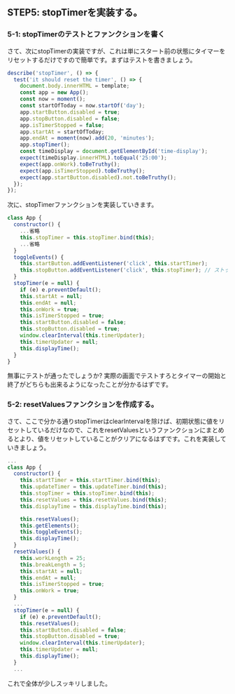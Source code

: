 ## STEP5: stopTimerを実装する。

### 5-1: stopTimerのテストとファンクションを書く

さて、次にstopTimerの実装ですが、これは単にスタート前の状態にタイマーをリセットするだけですので簡単です。まずはテストを書きましょう。

```javascript
describe('stopTimer', () => {
  test('it should reset the timer', () => {
    document.body.innerHTML = template;
    const app = new App();
    const now = moment();
    const startOfToday = now.startOf('day');
    app.startButton.disabled = true;
    app.stopButton.disabled = false;
    app.isTimerStopped = false;
    app.startAt = startOfToday;
    app.endAt = moment(now).add(20, 'minutes');
    app.stopTimer();
    const timeDisplay = document.getElementById('time-display');
    expect(timeDisplay.innerHTML).toEqual('25:00');
    expect(app.onWork).toBeTruthy();
    expect(app.isTimerStopped).toBeTruthy();
    expect(app.startButton.disabled).not.toBeTruthy();
  });
});
```

次に、stopTimerファンクションを実装していきます。

```javascript
class App {
  constructor() {
    ...省略
    this.stopTimer = this.stopTimer.bind(this);
    ...省略
  }
  toggleEvents() {
    this.startButton.addEventListener('click', this.startTimer);
    this.stopButton.addEventListener('click', this.stopTimer); // ストップボタンに対するクリックイベントでstopTimerファンクションを呼び出す。
  }
  stopTimer(e = null) {
    if (e) e.preventDefault();
    this.startAt = null;
    this.endAt = null;
    this.onWork = true;
    this.isTimerStopped = true;
    this.startButton.disabled = false;
    this.stopButton.disabled = true;
    window.clearInterval(this.timerUpdater);
    this.timerUpdater = null;
    this.displayTime();
  }
}
```

無事にテストが通ったでしょうか? 実際の画面でテストすろとタイマーの開始と終了がどちらも出来るようになったことが分かるはずです。

### 5-2: resetValuesファンクションを作成する。

さて、ここで分かる通りstopTimerはclearIntervalを除けば、初期状態に値をリセットしているだけなので、これをresetValuesというファンクションにまとめるとより、値をリセットしていることがクリアになるはずです。これを実装していきましょう。

```javascript
...
class App {
  constructor() {
    this.startTimer = this.startTimer.bind(this);
    this.updateTimer = this.updateTimer.bind(this);
    this.stopTimer = this.stopTimer.bind(this);
    this.resetValues = this.resetValues.bind(this);
    this.displayTime = this.displayTime.bind(this);

    this.resetValues();
    this.getElements();
    this.toggleEvents();
    this.displayTime();
  }
  resetValues() {
    this.workLength = 25;
    this.breakLength = 5;
    this.startAt = null;
    this.endAt = null;
    this.isTimerStopped = true;
    this.onWork = true;
  }
  ...
  stopTimer(e = null) {
    if (e) e.preventDefault();
    this.resetValues();
    this.startButton.disabled = false;
    this.stopButton.disabled = true;
    window.clearInterval(this.timerUpdater);
    this.timerUpdater = null;
    this.displayTime();
  }
  ...
```

これで全体が少しスッキリしました。